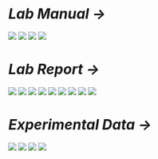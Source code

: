 # *Lab Manual →*

<img src="PNGs/Lab_03- Universal Gates-1.png">
<img src="PNGs/Lab_03- Universal Gates-2.png">
<img src="PNGs/Lab_03- Universal Gates-3.png">
<img src="PNGs/Lab_03- Universal Gates-4.png">

# *Lab Report →*
<img src="PNGs/LAB_Report_03-Universal_Gates-01.png">
<img src="PNGs/LAB_Report_03-Universal_Gates-02.png">
<img src="PNGs/LAB_Report_03-Universal_Gates-03.png">
<img src="PNGs/LAB_Report_03-Universal_Gates-04.png">
<img src="PNGs/LAB_Report_03-Universal_Gates-05.png">
<img src="PNGs/LAB_Report_03-Universal_Gates-06.png">
<img src="PNGs/LAB_Report_03-Universal_Gates-07.png">
<img src="PNGs/LAB_Report_03-Universal_Gates-08.png">
<img src="PNGs/LAB_Report_03-Universal_Gates-09.png">

# *Experimental Data →*
<img src="PNGs/LAB_Report_03-Universal_Gates-10.png">
<img src="PNGs/LAB_Report_03-Universal_Gates-11.png">
<img src="PNGs/LAB_Report_03-Universal_Gates-12.png">
<img src="PNGs/LAB_Report_03-Universal_Gates-13.png">
